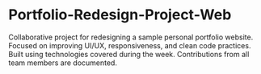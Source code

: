 # Portfolio-Redesign-Project-Web
Collaborative project for redesigning a sample personal portfolio website. Focused on improving UI/UX, responsiveness, and clean code practices. Built using technologies covered during the week. Contributions from all team members are documented.
